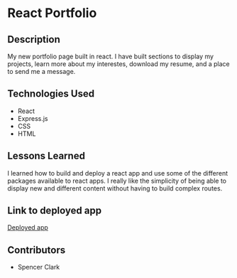 # React Portfolio

## Description 

My new portfolio page built in react. I have built sections to display my projects, learn more about my interestes, download my resume, and a place to send me a message. 

## Technologies Used

* React
* Express.js
* CSS 
* HTML 

## Lessons Learned 
I learned how to build and deploy a react app and use some of the different packages available to react apps. I really like the simplicity of being able to display new and different content without having to build complex routes. 


## Link to deployed app
[Deployed app](https://clarkspencerc.github.io/)

## Contributors

* Spencer Clark
